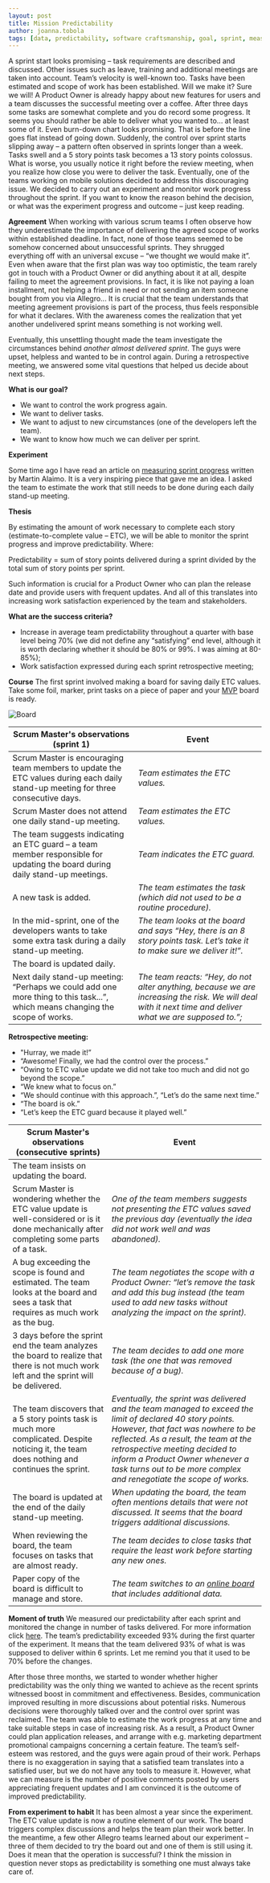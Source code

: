 ```yaml
---
layout: post
title: Mission Predictability
author: joanna.tobola
tags: [data, predictability, software craftsmanship, goal, sprint, measuring, agile]
---
```

A sprint start looks promising – task requirements are described and discussed. Other issues such as leave, training and additional meetings are taken into account. Team’s velocity is well-known too. Tasks have been estimated and scope of work has been established. Will we make it? Sure we will! A Product Owner is already happy about new features for users and a team discusses the successful meeting over a coffee.
After three days some tasks are somewhat complete and you do record some progress. It seems you should rather be able to deliver what you wanted to... at least some of it. Even burn-down chart looks promising. That is before the line goes flat instead of going down. Suddenly, the control over sprint starts slipping away – a pattern often observed in sprints longer than a week. Tasks swell and a 5 story points task becomes a 13 story points colossus. What is worse, you usually notice it right before the review meeting, when you realize how close you were to deliver the task. Eventually, one of the teams working on mobile solutions decided to address this discouraging issue. We decided to carry out an experiment and monitor work progress throughout the sprint. If you want to know the reason behind the decision, or what was
the experiment progress and outcome – just keep reading.

**Agreement**
When working with various scrum teams I often observe how they underestimate the importance of delivering the agreed scope of works within established deadline. In fact, none of those teams seemed to be somehow concerned about unsuccessful sprints. They shrugged everything off with an universal excuse – “we thought we would make it”. Even when aware that the first plan was way too optimistic, the team rarely got in touch with a Product Owner or did anything about it at all, despite failing to meet the agreement provisions. In fact, it is like not paying a loan installment, not helping a friend in need or not sending an item someone bought from you via Allegro... It is crucial that the team understands that meeting agreement provisions is part of the process, thus feels responsible for what it declares. With the awareness comes the realization that yet another undelivered sprint means something is not working well.

Eventually, this unsettling thought made the team investigate the circumstances behind _another almost delivered sprint_. The guys were upset, helpless and wanted to be in control again. During a retrospective meeting, we answered some vital questions that helped us decide about next steps.

**What is our goal?**

- We want to control the work progress again.
- We want to deliver tasks.
- We want to adjust to new circumstances (one of the developers left the team).
- We want to know how much we can deliver per sprint.

**Experiment**

Some time ago I have read an article on [measuring sprint progress][1] written by Martin Alaimo. It is a very inspiring piece that gave me an idea. I asked the team to estimate the work that still needs to be done during each daily stand-up meeting.

**Thesis**

By estimating the amount of work necessary to complete each story (estimate-to-complete value – ETC), we will be able to monitor the sprint progress and improve predictability. Where:

Predictability = sum of story points delivered during a sprint divided by the total sum of story points per sprint.

Such information is crucial for a Product Owner who can plan the release date and provide users with frequent updates. And all of this translates into increasing work satisfaction experienced by the team and stakeholders.

**What are the success criteria?**

- Increase in average team predictability throughout a quarter with base level being 70% (we did not define any “satisfying” end level, although it is worth declaring whether it should be 80% or 99%. I was aiming at 80-85%);
- Work satisfaction expressed during each sprint retrospective meeting;

**Course**
The first sprint involved making a board for saving daily ETC values. Take some foil, marker, print tasks on a piece of paper and your [MVP][2] board is ready.

![Board](http://i66.tinypic.com/e8ld8w.png)

Scrum Master's observations (sprint 1)| Event     
-------- | --------
Scrum Master is encouraging team members to update the ETC values during each daily stand-up meeting for three consecutive days. |*Team estimates the ETC values.*
Scrum Master does not attend one daily stand-up meeting.  | *Team estimates the ETC values.*
The team suggests indicating an ETC guard – a team member responsible for updating the board during daily stand-up meetings.  | *Team indicates the ETC guard.*
A new task is added. | *The team estimates the task (which did not used to be a routine procedure).*
In the mid-sprint, one of the developers wants to take some extra task during a daily stand-up meeting. | *The team looks at the board and says “Hey, there is an 8 story points task. Let’s take it to make sure we deliver it!”.*
The board is updated daily. | 
Next daily stand-up meeting: “Perhaps we could add one more thing to this task...”, which means changing the scope of works. | *The team reacts: “Hey, do not alter anything, because we are increasing the risk. We will deal with it next time and deliver what we are supposed to.”;*

**Retrospective meeting:**

- "Hurray, we made it!”
- “Awesome! Finally, we had the control over the process.”
- “Owing to ETC value update we did not take too much and did not go beyond the
scope.”
- “We knew what to focus on.”
- “We should continue with this approach.”, “Let’s do the same next time.”
- “The board is ok.”
- “Let’s keep the ETC guard because it played well.”


Scrum Master's observations (consecutive sprints)| Event     
-------- | --------
The team insists on updating the board. |
Scrum Master is wondering whether the ETC value update is well-considered or is it done mechanically after completing some parts of a task.| *One of the team members suggests not presenting the ETC values saved the previous day (eventually the idea did not work well and was abandoned).*
A bug exceeding the scope is found and estimated. The team looks at the board and sees a task that requires as much work as the bug.| *The team negotiates the scope with a Product Owner: “let’s remove the task and add this bug instead (the team used to add new tasks without analyzing the impact on the sprint).*
3 days before the sprint end the team analyzes the board to realize that there is not much work left and the sprint will be delivered. | *The team decides to add one more task (the one that was removed because of a bug).*
The team discovers that a 5 story points task is much more complicated. Despite noticing it, the team does nothing and continues the sprint. | *Eventually, the sprint was delivered and the team managed to exceed the limit of declared 40 story points. However, that fact was nowhere to be reflected. As a result, the team at the retrospective meeting decided to inform a Product Owner whenever a task turns out to be more complex and renegotiate the scope of works.*
The board is updated at the end of the daily stand-up meeting. | *When updating the board, the team often mentions details that were not discussed. It seems that the board triggers additional discussions.*
When reviewing the board, the team focuses on tasks that are almost ready. |*The team decides to close tasks that require the least work before starting any new ones.*
Paper copy of the board is difficult to manage and store. |*The team switches to an [online board][3] that includes additional data.*

**Moment of truth**
We measured our predictability after each sprint and monitored the change in number of tasks delivered. For more information click [here][4]. The team’s predictability exceeded 93% during the first quarter of the experiment. It means that the team delivered 93% of what is was supposed to deliver within 6 sprints. Let me remind you that it used to be 70% before the changes.

After those three months, we started to wonder whether higher predictability was the only thing we wanted to achieve as the recent sprints witnessed boost in commitment and effectiveness. Besides, communication improved resulting in more discussions about potential risks. Numerous decisions were thoroughly talked over and the control over sprint was reclaimed. The team was able to estimate the work progress at any time and take suitable steps in case of increasing risk. As a result, a Product Owner could plan application releases, and arrange with e.g. marketing department promotional campaigns concerning a certain feature. The team’s self-esteem was restored, and the guys were again proud of their work. Perhaps there is no exaggeration in saying that a satisfied team translates into a satisfied user, but we do not have any tools to measure it. However, what we can measure is the number of positive comments posted by users appreciating frequent updates and I am convinced it is the outcome of improved predictability.

**From experiment to habit**
It has been almost a year since the experiment. The ETC value update is now a routine element of our work. The board triggers complex discussions and helps the team plan their work better. In the meantime, a few other Allegro teams learned about our experiment – three of them decided to try the board out and one of them is still using it. Does it mean that the operation is successful? I think the mission in question never stops as predictability is something one must always take care of.


[1]: https://www.scrumalliance.org/community/articles/2011/may/measuring-sprint-progress        "Measuring sprint progress"
[2]: http://allegro.tech/2016/03/Minimum-Viable-Product-already-a-cliche-or-a-misunderstood-concept.html "MV"
[3]: https://docs.google.com/spreadsheets/d/1aWZHsnISyLNC1cR_GgJj7ngI-ODkEaQWRfqqHhjY-54/edit#gid=976578755 "online board"
[4]: https://docs.google.com/spreadsheets/d/1aWZHsnISyLNC1cR_GgJj7ngI-ODkEaQWRfqqHhjY-54/edit#gid=0 "here"
